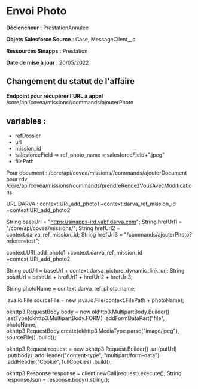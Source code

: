 #  Envoi Photo

**Déclencheur** : PrestationAnnulée

**Objets Salesforce Source** : Case, MessageClient__c

**Ressources Sinapps** : Prestation

**Date de mise à jour** : 20/05/2022

## Changement du statut de l'affaire


**Endpoint pour récupérer l'URL à appel** /core/api/covea/missions/<missionId>/commands/ajouterPhoto

variables :
-----------
- refDossier
- url
- mission_id
- salesforceField => ref_photo_name = salesforceField+".jpeg"
- filePath

Pour document : /core/api/covea/missions/<missionId>/commands/ajouterDocument
pour rdv /core/api/covea/missions/<missionId>/commands/prendreRendezVousAvecModifications


URL DARVA : context.URI_add_photo1 +context.darva_ref_mission_id +context.URI_add_photo2


String baseUrl = "https://sinapps-ird.vabf.darva.com";
String hrefUrl1 = "/core/api/covea/missions/";
String hrefUrl2 = context.darva_ref_mission_id;
String hrefUrl3 = "/commands/ajouterPhoto?referer=test";

context.URI_add_photo1 +context.darva_ref_mission_id +context.URI_add_photo2

String putUrl = baseUrl + context.darva_picture_dynamic_link_uri;
String posttUrl = baseUrl + hrefUrl1 + hrefUrl2 + hrefUrl3;

String photoName = context.darva_ref_photo_name;

java.io.File sourceFile = new java.io.File(context.FilePath + photoName);

okhttp3.RequestBody body = new okhttp3.MultipartBody.Builder()
 .setType(okhttp3.MultipartBody.FORM)
 .addFormDataPart("file", photoName, okhttp3.RequestBody.create(okhttp3.MediaType.parse("image/jpeg"), sourceFile))
 .build();

okhttp3.Request request = new okhttp3.Request.Builder()
 .url(putUrl)
 .put(body)
 .addHeader("content-type", "multipart/form-data")
 .addHeader("Cookie", fullCookies)
 .build();

okhttp3.Response response = client.newCall(request).execute();
String responseJson = response.body().string();